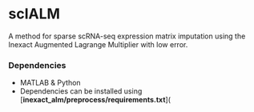 # scIALM
A method for sparse scRNA-seq expression matrix imputation using the Inexact Augmented Lagrange Multiplier with low error.

### Dependencies
* MATLAB & Python
* Dependencies can be installed using [**inexact_alm/preprocess/requirements.txt**](
